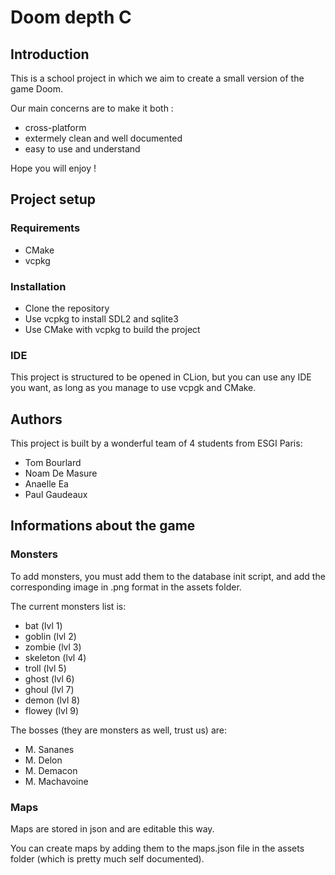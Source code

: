 # Doom depth C

## Introduction
This is a school project in which we aim to create a small version of the game Doom.

Our main concerns are to make it both :
- cross-platform
- extermely clean and well documented
- easy to use and understand

Hope you will enjoy !

## Project setup
### Requirements
- CMake
- vcpkg

### Installation
- Clone the repository
- Use vcpkg to install SDL2 and sqlite3
- Use CMake with vcpkg to build the project

### IDE
This project is structured to be opened in CLion, but you can use any IDE you want, as long as you manage to use vcpgk and CMake.

## Authors
This project is built by a wonderful team of 4 students from ESGI Paris:
- Tom Bourlard
- Noam De Masure
- Anaelle Ea
- Paul Gaudeaux

## Informations about the game
### Monsters
To add monsters, you must add them to the database init script, and add the corresponding image in .png format in the assets folder.

The current monsters list is:
- bat (lvl 1)
- goblin (lvl 2)
- zombie (lvl 3)
- skeleton (lvl 4)
- troll (lvl 5)
- ghost (lvl 6)
- ghoul (lvl 7)
- demon (lvl 8)
- flowey (lvl 9)

The bosses (they are monsters as well, trust us) are:
- M. Sananes
- M. Delon
- M. Demacon
- M. Machavoine

### Maps
Maps are stored in json and are editable this way.

You can create maps by adding them to the maps.json file in the assets folder (which is pretty much self documented).
